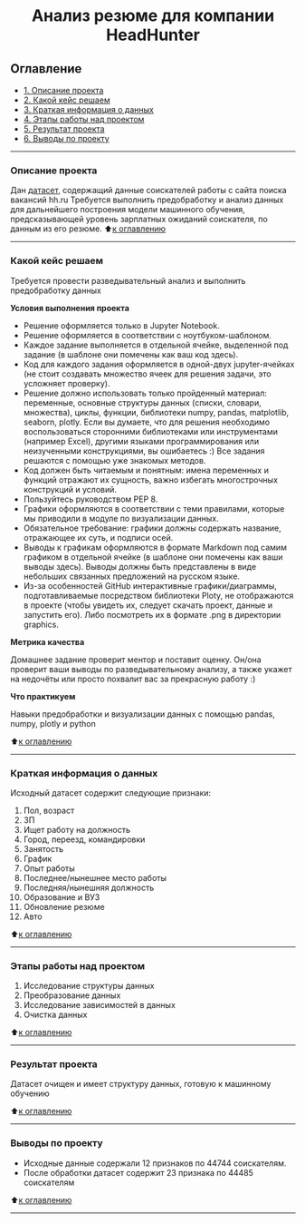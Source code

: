# <center> Анализ резюме для компании HeadHunter </center>

## Оглавление
* [1. Описание проекта](#Описание-проекта)
* [2. Какой кейс решаем](#Какой-кейс-решаем)
* [3. Краткая информация о данных](#Краткая-информация-о-данных)
* [4. Этапы работы над проектом](#Этапы-работы-над-проектом)
* [5. Результат проекта](#Результат-проекта)
* [6. Выводы по проекту](#Выводы-по-проекту)

***
### Описание проекта

Дан [датасет]([https://drive.google.com/file/d/1NIfRRjPfA-LXp8VGHug7-P1_tekF0NUs/](https://drive.google.com/file/d/1--2HC7AP2_EgDhVDjb_pfue9RMOMxBO0/view?usp=sharing) "(доступ открыт)"), содержащий данные соискателей работы с сайта поиска вакансий hh.ru
Требуется выполнить предобработку и анализ данных для дальнейшего построения модели машинного обучения, предсказывающей уровень зарплатных ожиданий соискателя, по данным из его резюме.
:arrow_up:[к оглавлению](#Оглавление)

***
### Какой кейс решаем

Требуется провести разведывательный анализ и выполнить предобработку данных

**Условия выполнения проекта**
- Решение оформляется только в Jupyter Notebook.
- Решение оформляется в соответствии с ноутбуком-шаблоном.
- Каждое задание выполняется в отдельной ячейке, выделенной под задание (в шаблоне они помечены как ваш код здесь).
- Код для каждого задания оформляется в одной-двух jupyter-ячейках (не стоит создавать множество ячеек для решения задачи, это усложняет проверку).
- Решение должно использовать только пройденный материал: переменные, основные структуры данных (списки, словари, множества), циклы, функции, библиотеки numpy, pandas, matplotlib, seaborn, plotly. Если вы думаете, что для решения необходимо воспользоваться сторонними библиотеками или инструментами (например Excel), другими языками программирования или неизученными конструкциями, вы ошибаетесь :) Все задания решаются с помощью уже знакомых методов.
- Код должен быть читаемым и понятным: имена переменных и функций отражают их сущность, важно избегать многострочных конструкций и условий.
- Пользуйтесь руководством PEP 8.
- Графики оформляются в соответствии с теми правилами, которые мы приводили в модуле по визуализации данных.
- Обязательное требование: графики должны содержать название, отражающее их суть, и подписи осей.
- Выводы к графикам оформляются в формате Markdown под самим графиком в отдельной ячейке (в шаблоне они помечены как ваши выводы здесь). Выводы должны быть представлены в виде небольших связанных предложений на русском языке.
- Из-за особенностей GitHub интерактивные графики/диаграммы, подготавливаемые посредством библиотеки Ploty, не отображаются в проекте (чтобы увидеть их, следует скачать проект, данные и запустить его). Либо посмотреть их в формате .png в директории graphics.

**Метрика качества**

Домашнее задание проверит ментор и поставит оценку. Он/она проверит ваши выводы по разведывательному анализу, а также укажет на недочёты или просто похвалит вас за прекрасную работу :)

**Что практикуем**

Навыки предобработки и визуализации данных с помощью pandas, numpy, plotly и python

:arrow_up:[к оглавлению](#Оглавление)

***

### Краткая информация о данных

Исходный датасет содержит следующие признаки:

  1. Пол, возраст
  2. ЗП
  3. Ищет работу на должность
  4. Город, переезд, командировки
  5. Занятость
  6. График
  7. Опыт работы
  8. Последнее/нынешнее место работы
  9. Последняя/нынешняя должность
  10. Образование и ВУЗ
  11. Обновление резюме
  12. Авто

:arrow_up:[к оглавлению](#Оглавление)

***
### Этапы работы над проектом

  1. Исследование структуры данных
  2. Преобразование данных
  3. Исследование зависимостей в данных
  4. Очистка данных

:arrow_up:[к оглавлению](#Оглавление)

***
### Результат проекта

Датасет очищен и имеет структуру данных, готовую к машинному обучению

:arrow_up:[к оглавлению](#Оглавление)

***
### Выводы по проекту

  * Исходные данные содержали 12 признаков по 44744 соискателям.
  * После обработки датасет содержит 23 признака по 44485 соискателям
  
:arrow_up:[к оглавлению](#Оглавление)

***
